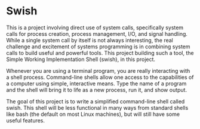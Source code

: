 # Swish


This is a project involving direct use of system calls, specifically system calls for process creation, process management, I/O, and signal handling. While a single system call by itself is not always interesting, the real challenge and excitement of systems programming is in combining system calls to build useful and powerful tools. This project building such a tool, the Simple Working Implementation Shell (swish), in this project.


Whenever you are using a terminal program, you are really interacting with a shell process. Command-line shells allow one access to the capabilities of a computer using simple, interactive means. Type the name of a program and the shell will bring it to life as a new process, run it, and show output. 


The goal of this project is to write a simplified command-line shell called swish. This shell will be less functional in many ways from standard shells like bash (the default on most Linux machines), but will still have some useful features.
 
 
